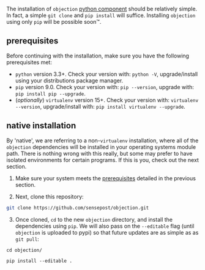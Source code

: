 The installation of `objection` [python component](components) should be relatively simple. In fact, a simple `git clone` and `pip install` will suffice. Installing `objection` using only `pip` will be possible soon™.

## prerequisites
Before continuing with the installation, make sure you have the following prerequisites met:

- `python` version 3.3+. Check your version with: `python -V`, upgrade/install using your distributions package manager.
- `pip` version 9.0. Check your version with: `pip --version`, upgrade with: `pip install pip --upgrade`.
- (_optionally_) `virtualenv` version 15+. Check your version with: `virtualenv --version`, upgrade/install with: `pip install virtualenv --upgrade`.

## native installation
By 'native', we are referring to a non-`virtualenv` installation, where all of the `objection` dependencies will be installed in your operating systems module path. There is nothing wrong with this really, but some may prefer to have isolated environments for certain programs. If this is you, check out the next section.

1. Make sure your system meets the [prerequisites](#prerequisites) detailed in the previous section.

2. Next, clone this repository:
```bash
git clone https://github.com/sensepost/objection.git
```

3. Once cloned, `cd` to the new `objection` directory, and install the dependencies using `pip`. We will also pass on the `--editable` flag (until `objection` is uploaded to pypi) so that future updates are as simple as as `git pull`:
```
cd objection/
```

```
pip install --editable .
```